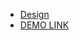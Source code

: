 - [Design](https://www.figma.com/file/NZQAIydtHo5QkINyGLHNcq/BIKE-New-Version?type=design&node-id=0-1&mode=design&t=wsR9JKyHWcHsvEVY-0)
- [DEMO LINK](https://Mykola-Maik.github.io/MyBiKE-landing)
